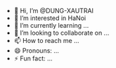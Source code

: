 - 👋 Hi, I’m @DUNG-XAUTRAI
- 👀 I’m interested in HaNoi
- 🌱 I’m currently learning ...
- 💞️ I’m looking to collaborate on ...
- 📫 How to reach me ...
- 😄 Pronouns: ...
- ⚡ Fun fact: ...

<!---
DUNG-XAUTRAI/DUNG-XAUTRAI is a ✨ special ✨ repository because its `README.md` (this file) appears on your GitHub profile.
You can click the Preview link to take a look at your changes.
--->
